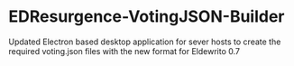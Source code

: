 # EDResurgence-VotingJSON-Builder
Updated Electron based desktop application for sever hosts to create the required voting.json files with the new format for Eldewrito 0.7

